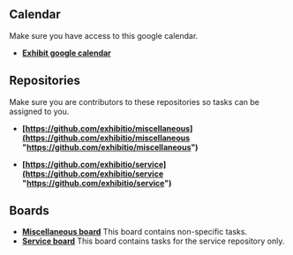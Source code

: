 ## Calendar
Make sure you have access to this google calendar.
- **[Exhibit google calendar](https://calendar.google.com/calendar/r?cid=NWNmcWVqNDA4cTJtMnJ0Zm9qZ2xnMXQzaWNAZ3JvdXAuY2FsZW5kYXIuZ29vZ2xlLmNvbQ "Exhibit google calendar")**

## Repositories
Make sure you are contributors to these repositories so tasks can be assigned to you.
- **[https://github.com/exhibitio/miscellaneous](https://github.com/exhibitio/miscellaneous "https://github.com/exhibitio/miscellaneous")**

- **[https://github.com/exhibitio/service](https://github.com/exhibitio/service "https://github.com/exhibitio/service")**

## Boards
- **[Miscellaneous board](https://github.com/users/exhibitio/projects/1 "Miscellaneous board")**
This board contains non-specific tasks.
- **[Service board](https://github.com/exhibitio/service/projects/1 "Service board")**
This board contains tasks for the service repository only.
